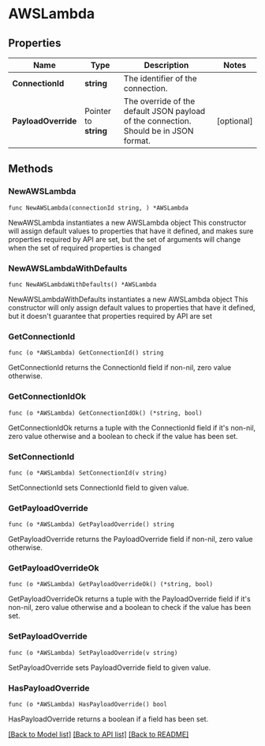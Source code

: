 # AWSLambda

## Properties

Name | Type | Description | Notes
------------ | ------------- | ------------- | -------------
**ConnectionId** | **string** | The identifier of the connection. | 
**PayloadOverride** | Pointer to **string** | The override of the default JSON payload of the connection. Should be in JSON format. | [optional] 

## Methods

### NewAWSLambda

`func NewAWSLambda(connectionId string, ) *AWSLambda`

NewAWSLambda instantiates a new AWSLambda object
This constructor will assign default values to properties that have it defined,
and makes sure properties required by API are set, but the set of arguments
will change when the set of required properties is changed

### NewAWSLambdaWithDefaults

`func NewAWSLambdaWithDefaults() *AWSLambda`

NewAWSLambdaWithDefaults instantiates a new AWSLambda object
This constructor will only assign default values to properties that have it defined,
but it doesn't guarantee that properties required by API are set

### GetConnectionId

`func (o *AWSLambda) GetConnectionId() string`

GetConnectionId returns the ConnectionId field if non-nil, zero value otherwise.

### GetConnectionIdOk

`func (o *AWSLambda) GetConnectionIdOk() (*string, bool)`

GetConnectionIdOk returns a tuple with the ConnectionId field if it's non-nil, zero value otherwise
and a boolean to check if the value has been set.

### SetConnectionId

`func (o *AWSLambda) SetConnectionId(v string)`

SetConnectionId sets ConnectionId field to given value.


### GetPayloadOverride

`func (o *AWSLambda) GetPayloadOverride() string`

GetPayloadOverride returns the PayloadOverride field if non-nil, zero value otherwise.

### GetPayloadOverrideOk

`func (o *AWSLambda) GetPayloadOverrideOk() (*string, bool)`

GetPayloadOverrideOk returns a tuple with the PayloadOverride field if it's non-nil, zero value otherwise
and a boolean to check if the value has been set.

### SetPayloadOverride

`func (o *AWSLambda) SetPayloadOverride(v string)`

SetPayloadOverride sets PayloadOverride field to given value.

### HasPayloadOverride

`func (o *AWSLambda) HasPayloadOverride() bool`

HasPayloadOverride returns a boolean if a field has been set.


[[Back to Model list]](../README.md#documentation-for-models) [[Back to API list]](../README.md#documentation-for-api-endpoints) [[Back to README]](../README.md)


